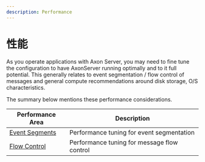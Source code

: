 ```yaml
---
description: Performance
---
```


# 性能

As you operate applications with Axon Server, you may need to fine tune the configuration to have AxonServer running optimally and to it full potential. This generally relates to event segmentation / flow control of messages and general compute recommendations around disk storage, O/S characteristics.

The summary below mentions these performance considerations.

| Performance Area                             | Description                                 |
| -------------------------------------------- | ------------------------------------------- |
| [Event Segments](tuning-event-processing.md) | Performance tuning for event segmentation   |
| [Flow Control](flow-control.md)              | Performance tuning for message flow control |
